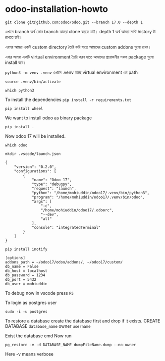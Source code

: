 # odoo-installation-howto

```
git clone git@github.com:odoo/odoo.git --branch 17.0 --depth 1
```

এখানে branch অর্থ কোন branch আমরা clone করতে চাই। depth 1 অর্থ আমরা লাস্ট history টা রাখতে চাই।

এরপর আমরা একটি custom directory তৈরি করি যাতে আমাদের custom addons গুলো রাখব।

এবার আমরা একটি virtual environment তৈরি করব যাতে আমাদের প্রয়োজনীয় সকল package গুলো install হবে।

`python3 -m venv .venv`
এখানে .venv হচ্ছে virtual environment এর path

`source .venv/bin/activate`

`which python3`

To install the dependencies
`pip install -r requirements.txt`

`pip install wheel`

We want to install odoo as binary package

`pip install .`

Now odoo 17 will be installed.

`which odoo`

`mkdir .vscode/launch.json`

```
{
    "version": "0.2.0",
    "configurations": [
        {
            "name": "Odoo 17",
            "type": "debugpy",
            "request": "launch",
            "python": "/home/mohiuddin/odoo17/.venv/bin/python3",
            "program": "/home/mohiuddin/odoo17/.venv/bin/odoo",
            "args": [
                "-c",
                "/home/mohiuddin/odoo17/.odoorc",
                "--dev",
                "all"
            ],
            "console": "integratedTerminal"
        }
    ]
}
```

`pip install inotify
`

```
[options]
addons_path = ~/odoo17/odoo/addons/, ~/odoo17/custom/
db_name = False
db_host = localhost
db_password = 1234
db_port = 5432
db_user = mohiuddin
```

To debug now in vscode press `F5`

To login as postgres user
```
sudo -i -u postgres
```
To restore a database create the database first and drop if it exists.
CREATE DATABASE `database_name` owner  `username`

Exist the database cmd
Now run
```
pg_restore -v -d DATABASE_NAME dumpFileName.dump --no-owner

```
Here -v means verbose

